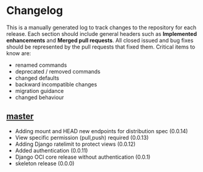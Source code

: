 # Changelog

This is a manually generated log to track changes to the repository for each release. 
Each section should include general headers such as **Implemented enhancements** 
and **Merged pull requests**. All closed issued and bug fixes should be 
represented by the pull requests that fixed them.
Critical items to know are:

 - renamed commands
 - deprecated / removed commands
 - changed defaults
 - backward incompatible changes
 - migration guidance
 - changed behaviour

## [master](https://github.com/vsoch/django-oci/tree/master)
 - Adding mount and HEAD new endpoints for distribution spec (0.0.14)
 - View specific permission (pull,push) required (0.0.13)
 - Adding Django ratelimit to protect views (0.0.12)
 - Added authentication (0.0.11)
 - Django OCI core release without authentication (0.0.1)
 - skeleton release  (0.0.0)
